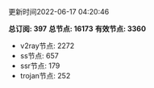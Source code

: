 更新时间2022-06-17 04:20:46

**总订阅: 397**
**总节点: 16173**
**有效节点: 3360**
- v2ray节点: 2272
- ss节点: 657
- ssr节点: 179
- trojan节点: 252
